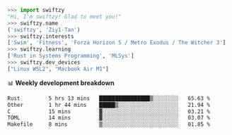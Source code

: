 ```python
>>> import swiftzy
"Hi, I'm swiftzy! Glad to meet you!"
>>> swiftzy.name
('swiftzy', 'Ziy1-Tan')
>>> swiftzy.interests
['Swim', 'Fitness', 'Forza Horizon 5 / Metro Exodus / The Witcher 3']
>>> swiftzy.learning
['Rust in Systems Programming', 'MLSys']
>>> swiftzy.dev_devices
["Linux WSL2", "Macbook Air M1"]
```
📊 **Weekly development breakdown**
<!--START_SECTION:waka-->

```txt
Rust         5 hrs 13 mins   ████████████████▒░░░░░░░░   65.63 %
Other        1 hr 44 mins    █████▒░░░░░░░░░░░░░░░░░░░   21.94 %
C            15 mins         ▓░░░░░░░░░░░░░░░░░░░░░░░░   03.21 %
TOML         14 mins         ▓░░░░░░░░░░░░░░░░░░░░░░░░   03.07 %
Makefile     8 mins          ▒░░░░░░░░░░░░░░░░░░░░░░░░   01.85 %
```

<!--END_SECTION:waka-->
